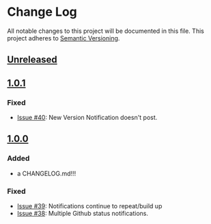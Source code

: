 # Change Log
All notable changes to this project will be documented in this file.
This project adheres to [Semantic Versioning](http://semver.org/).

## [Unreleased]

## [1.0.1]
### Fixed
- [Issue #40](https://github.com/squaresurf/objective-octocat-notifications/issues/40): New Version Notification doesn't post.

## [1.0.0]
### Added
- a CHANGELOG.md!!!

### Fixed
- [Issue #39](https://github.com/squaresurf/objective-octocat-notifications/issues/39): Notifications continue to repeat/build up
- [Issue #38](https://github.com/squaresurf/objective-octocat-notifications/issues/38): Multiple Github status notifications.


[Unreleased]: https://github.com/squaresurf/objective-octocat-notifications/compare/1.0.1...HEAD
[1.0.1]: https://github.com/squaresurf/objective-octocat-notifications/compare/1.0.0...1.0.1
[1.0.0]: https://github.com/squaresurf/objective-octocat-notifications/compare/0.4.0...1.0.0
